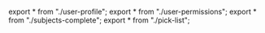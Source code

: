 export * from "./user-profile";
export * from "./user-permissions";
export * from "./subjects-complete";
export * from "./pick-list";


